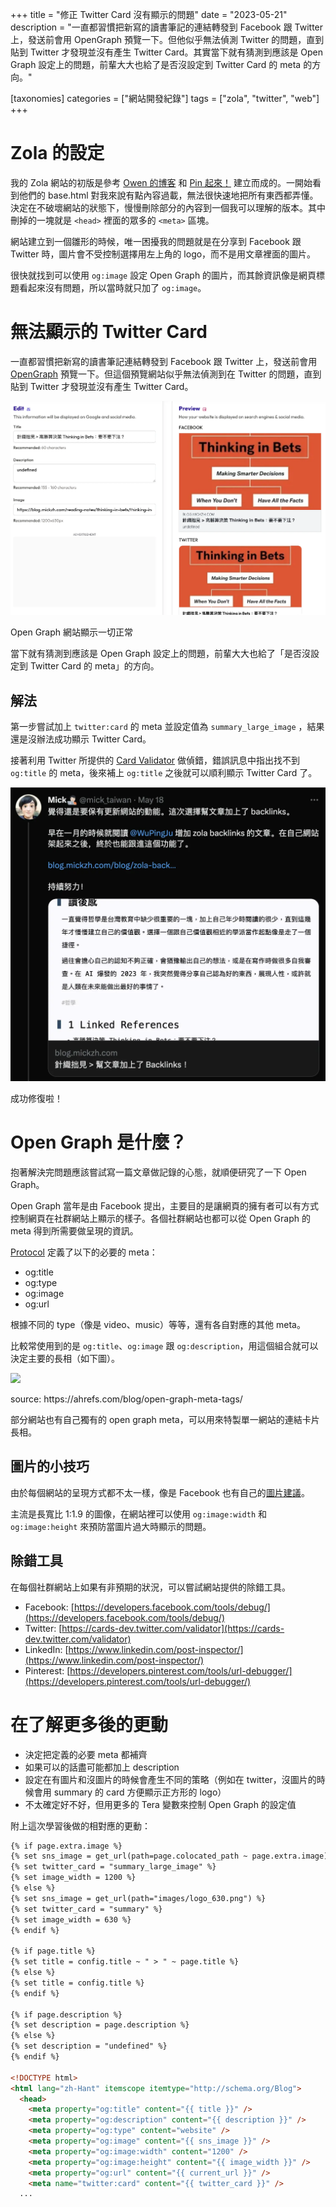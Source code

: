 +++
title = "修正 Twitter Card 沒有顯示的問題"
date = "2023-05-21"
description = "一直都習慣把新寫的讀書筆記的連結轉發到 Facebook 跟 Twitter 上，發送前會用 OpenGraph 預覽一下。但他似乎無法偵測 Twitter 的問題，直到貼到 Twitter 才發現並沒有產生 Twitter Card。其實當下就有猜測到應該是 Open Graph 設定上的問題，前輩大大也給了是否沒設定到 Twitter Card 的 meta 的方向。"

[taxonomies]
categories = ["網站開發紀錄"]
tags = ["zola", "twitter", "web"]
+++

# Zola 的設定

我的 Zola 網站的初版是參考 [Owen 的博客](https://www.owenyoung.com/) 和 [Pin 起來！](https://pinchlime.com/) 建立而成的。一開始看到他們的 base.html 對我來說有點內容過載，無法很快速地把所有東西都弄懂。決定在不破壞網站的狀態下，慢慢刪除部分的內容到一個我可以理解的版本。其中刪掉的一塊就是 `<head>` 裡面的眾多的 `<meta>` 區塊。

網站建立到一個雛形的時候，唯一困擾我的問題就是在分享到 Facebook 跟 Twitter 時，圖片會不受控制選擇用左上角的 logo，而不是用文章裡面的圖片。

很快就找到可以使用 `og:image` 設定 Open Graph 的圖片，而其餘資訊像是網頁標題看起來沒有問題，所以當時就只加了 `og:image`。

# 無法顯示的 Twitter Card

一直都習慣把新寫的讀書筆記連結轉發到 Facebook 跟 Twitter 上，發送前會用 [OpenGraph](https://www.opengraph.xyz/) 預覽一下。但這個預覽網站似乎無法偵測到在 Twitter 的問題，直到貼到 Twitter 才發現並沒有產生 Twitter Card。

![](opengraph-preview.webp)
<p class="image-caption">Open Graph 網站顯示一切正常</p>

當下就有猜測到應該是 Open Graph 設定上的問題，前輩大大也給了「是否沒設定到 Twitter Card 的 meta」的方向。

## 解法

第一步嘗試加上 `twitter:card` 的 meta 並設定值為 `summary_large_image` ，結果還是沒辦法成功顯示 Twitter Card。

接著利用 Twitter 所提供的 [Card Validator](https://cards-dev.twitter.com/validator) 做偵錯，錯誤訊息中指出找不到`og:title` 的 meta，後來補上 `og:title` 之後就可以順利顯示 Twitter Card 了。

![](twitter-card.webp)
<p class="image-caption">成功修復啦！</p>

# Open Graph 是什麼？

抱著解決完問題應該嘗試寫一篇文章做記錄的心態，就順便研究了一下 Open Graph。

Open Graph 當年是由 Facebook 提出，主要目的是讓網頁的擁有者可以有方式控制網頁在社群網站上顯示的樣子。各個社群網站也都可以從 Open Graph 的 meta 得到所需要做呈現的資訊。

[Protocol](https://ogp.me/) 定義了以下的必要的 meta：
* og:title
* og:type
* og:image
* og:url

根據不同的 type（像是 video、music）等等，還有各自對應的其他 meta。

比較常使用到的是 `og:title`、`og:image` 跟 `og:description`，用這個組合就可以決定主要的長相（如下圖）。

![](https://ahrefs.com/blog/wp-content/uploads/2020/01/og-tags-1.png)
<p class="image-caption">source: https://ahrefs.com/blog/open-graph-meta-tags/</p>

部分網站也有自己獨有的 open graph meta，可以用來特製單一網站的連結卡片長相。

## 圖片的小技巧
由於每個網站的呈現方式都不太一樣，像是 Facebook 也有自己的[圖片建議](https://developers.facebook.com/docs/sharing/webmasters/images)。

主流是長寬比 1:1.9 的圖像，在網站裡可以使用 `og:image:width` 和 `og:image:height` 來預防當圖片過大時顯示的問題。


## 除錯工具
在每個社群網站上如果有非預期的狀況，可以嘗試網站提供的除錯工具。
- Facebook: [https://developers.facebook.com/tools/debug/](https://developers.facebook.com/tools/debug/)
- Twitter: [https://cards-dev.twitter.com/validator](https://cards-dev.twitter.com/validator)
- LinkedIn: [https://www.linkedin.com/post-inspector/](https://www.linkedin.com/post-inspector/)
- Pinterest: [https://developers.pinterest.com/tools/url-debugger/](https://developers.pinterest.com/tools/url-debugger/)


# 在了解更多後的更動
* 決定把定義的必要 meta 都補齊
* 如果可以的話盡可能都加上 description
* 設定在有圖片和沒圖片的時候會產生不同的策略（例如在 twitter，沒圖片的時候會用 summary 的 card 方便顯示正方形的 logo）
* 不太確定好不好，但用更多的 Tera 變數來控制 Open Graph 的設定值

附上這次學習後做的相對應的更動：
```html
{% if page.extra.image %}
{% set sns_image = get_url(path=page.colocated_path ~ page.extra.image) %}
{% set twitter_card = "summary_large_image" %}
{% set image_width = 1200 %}
{% else %}
{% set sns_image = get_url(path="images/logo_630.png") %}
{% set twitter_card = "summary" %}
{% set image_width = 630 %}
{% endif %}

{% if page.title %}
{% set title = config.title ~ " > " ~ page.title %}
{% else %}
{% set title = config.title %}
{% endif %}

{% if page.description %}
{% set description = page.description %}
{% else %}
{% set description = "undefined" %}
{% endif %}

<!DOCTYPE html>
<html lang="zh-Hant" itemscope itemtype="http://schema.org/Blog">
  <head>
    <meta property="og:title" content="{{ title }}" />
    <meta property="og:description" content="{{ description }}" />
    <meta property="og:type" content="website" />
    <meta property="og:image" content="{{ sns_image }}" />
    <meta property="og:image:width" content="1200" />
    <meta property="og:image:height" content="{{ image_width }}" />
    <meta property="og:url" content="{{ current_url }}" />
    <meta name="twitter:card" content="{{ twitter_card }}" />
  ...
```

